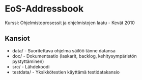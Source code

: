 EoS-Addressbook
===============

Kurssi: Ohjelmistoprosessit ja ohjelmistojen laatu - Kevät 2010

Kansiot
-------
* data/ - Suoritettava ohjelma säilöö tänne datansa
* doc/ - Dokumentaatio (laskarit, backlog, kehitysympäristön pystyttäminen)
* src/ - Lähdekoodi
* testdata/ - Yksikkötestien käyttämä testidatakansio
